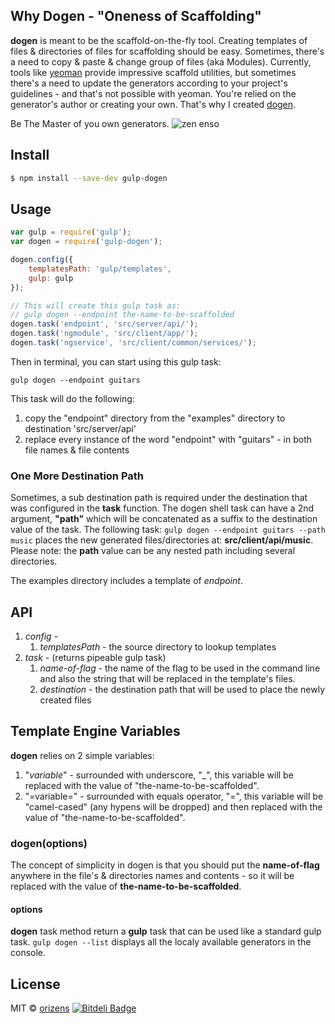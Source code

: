 ## Why Dogen - "Oneness of Scaffolding"
**dogen** is meant to be the scaffold-on-the-fly tool.
Creating templates of files & directories of files for scaffolding should be easy.
Sometimes, there's a need to copy & paste & change group of files (aka Modules).
Currently, tools like [yeoman](http://yeoman.io) provide impressive scaffold utilities, but sometimes there's a need to update the generators according to your project's guidelines - and that's not possible with yeoman.
You're relied on the generator's author or creating your own.
That's why I created [dogen](https://en.wikipedia.org/wiki/D%C5%8Dgen).

Be The Master of you own generators.
![zen enso](images/enso.jpg)

## Install

```sh
$ npm install --save-dev gulp-dogen
```


## Usage

```js
var gulp = require('gulp');
var dogen = require('gulp-dogen');

dogen.config({
	templatesPath: 'gulp/templates',
	gulp: gulp
});

// This will create this gulp task as:
// gulp dogen --endpoint the-name-to-be-scaffolded
dogen.task('endpoint', 'src/server/api/');
dogen.task('ngmodule', 'src/client/app/');
dogen.task('ngservice', 'src/client/common/services/');
```

Then in terminal, you can start using this gulp task:
```shell
gulp dogen --endpoint guitars
```
This task will do the following:
1. copy the "endpoint" directory from the "examples" directory to destination 'src/server/api'
2. replace every instance of the word "endpoint" with "guitars" - in both file names & file contents

### One More Destination Path
Sometimes, a sub destination path is required under the destination that was configured in the **task** function.
The dogen shell task can have a 2nd argument, **"path"** which will be concatenated as a suffix to the destination value of the task.
The following task:
```gulp dogen --endpoint guitars --path music```
places the new generated files/directories at: **src/client/api/music**.
Please note: the **path** value can be any nested path including several directories.

The examples directory includes a template of *endpoint*.

## API
1. *config* -
	1. *templatesPath* - the source directory to lookup templates
2. *task* - (returns pipeable gulp task)
	1. *name-of-flag* - the name of the flag to be used in the command line and also the string that will be replaced in the template's files.
	2. *destination* - the destination path that will be used to place the newly created files

## Template Engine Variables
**dogen** relies on 2 simple variables:
1. "_variable_" - surrounded with underscore, "_", this variable will be replaced with the value of "the-name-to-be-scaffolded".
2. "=variable=" - surrounded with equals operator, "=", this variable will be "camel-cased" (any hypens will be dropped) and then replaced with the value of "the-name-to-be-scaffolded".

### dogen(options)
The concept of simplicity in dogen is that you should put the **name-of-flag** anywhere in the file's & directories names and contents - so it will be replaced with the value of **the-name-to-be-scaffolded**.

#### options
**dogen** task method return a **gulp** task that can be used like a standard gulp task.
```gulp dogen --list``` displays all the localy available generators in the console.

## License

MIT © [orizens](https://github.com/orizens)
[![Bitdeli Badge](https://d2weczhvl823v0.cloudfront.net/orizens/gulp-dogen/trend.png)](https://bitdeli.com/free "Bitdeli Badge")
